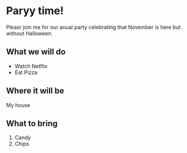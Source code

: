 # Paryy time!

Pleasr join me for our anual party celebrating that November is here but without Halloween.

## What we will do

- Watch Netflix
- Eat Pizza

## Where it will be

My house

## What to bring

1. Candy
2. Chips
